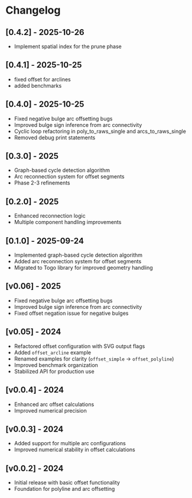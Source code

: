 # Changelog

## [0.4.2] - 2025-10-26
- Implement spatial index for the prune phase

## [0.4.1] - 2025-10-25
- fixed offset for arclines
- added benchmarks

## [0.4.0] - 2025-10-25
- Fixed negative bulge arc offsetting bugs
- Improved bulge sign inference from arc connectivity
- Cyclic loop refactoring in poly_to_raws_single and arcs_to_raws_single
- Removed debug print statements

## [0.3.0] - 2025
- Graph-based cycle detection algorithm
- Arc reconnection system for offset segments
- Phase 2-3 refinements

## [0.2.0] - 2025
- Enhanced reconnection logic
- Multiple component handling improvements

## [0.1.0] - 2025-09-24
- Implemented graph-based cycle detection algorithm
- Added arc reconnection system for offset segments
- Migrated to Togo library for improved geometry handling

## [v0.06] - 2025
- Fixed negative bulge arc offsetting bugs
- Improved bulge sign inference from arc connectivity
- Fixed offset negation issue for negative bulges

## [v0.05] - 2024
- Refactored offset configuration with SVG output flags
- Added `offset_arcline` example
- Renamed examples for clarity (`offset_simple` → `offset_polyline`)
- Improved benchmark organization
- Stabilized API for production use

## [v0.0.4] - 2024
- Enhanced arc offset calculations
- Improved numerical precision

## [v0.0.3] - 2024
- Added support for multiple arc configurations
- Improved numerical stability in offset calculations

## [v0.0.2] - 2024
- Initial release with basic offset functionality
- Foundation for polyline and arc offsetting